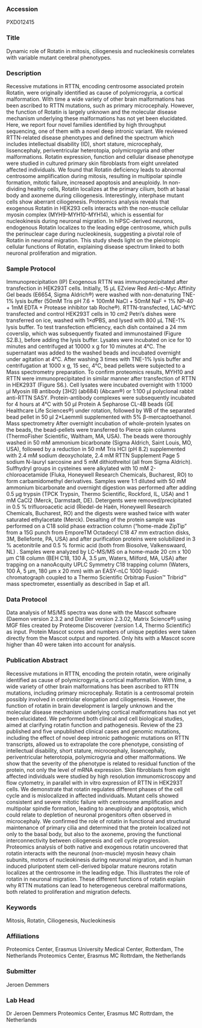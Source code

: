 ### Accession
PXD012415

### Title
Dynamic role of Rotatin in mitosis, ciliogenesis and nucleokinesis correlates with variable mutant cerebral phenotypes.

### Description
Recessive mutations in RTTN, encoding centrosome associated protein Rotatin, were originally identified as cause of polymicrogyria, a cortical malformation. With time a wide variety of other brain malformations has been ascribed to RTTN mutations, such as primary microcephaly. However, the function of Rotatin is largely unknown and the molecular disease mechanism underlying these malformations has not yet been elucidated. Here, we report four novel families identified by high throughput sequencing, one of them with a novel deep intronic variant. We reviewed RTTN-related disease phenotypes and defined the spectrum which includes intellectual disability (ID), short stature, microcephaly, lissencephaly, periventricular heterotopia, polymicrogyria and other malformations. Rotatin expression, function and cellular disease phenotype were studied in cultured primary skin fibroblasts from eight unrelated affected individuals. We found that Rotatin deficiency leads to abnormal centrosome amplification during mitosis, resulting in multipolar spindle formation, mitotic failure, increased apoptosis and aneuploidy. In non-dividing healthy cells, Rotatin localizes at the primary cilium, both at basal body and axoneme during ciliogenesis. Interestingly, interphase mutant cells show aberrant ciliogenesis. Proteomics analysis reveals that exogenous Rotatin in HEK293 cells interacts with the non-muscle cellular myosin complex (MYH9-MYH10-MYH14), which is essential for nucleokinesis during neuronal migration. In hiPSC-derived neurons, endogenous Rotatin localizes to the leading edge centrosome, which pulls the perinuclear cage during nucleokinesis, suggesting a pivotal role of Rotatin in neuronal migration. This study sheds light on the pleiotropic cellular functions of Rotatin, explaining disease spectrum linked to both neuronal proliferation and migration.

### Sample Protocol
Immunoprecipitation (IP) Exogenous RTTN was immunoprecipitated after transfection in HEK293T cells. Initially, 15 μL EZview Red Anti-c-Myc Affinity Gel beads (E6654, Sigma Aldrich®) were washed with non-denaturing TNE-1% lysis buffer (50mM Tris pH 7.6 + 100mM NaCl + 50mM NaF + 1% NP-40 + 1mM EDTA + Protease inhibitor tab Roche®). RTTN-transfected, LAC-MYC transfected and control HEK293T cells in 10 cm2 Petri’s dishes were transferred on ice, washed with 1×𝑑PBS, and lysed with 800 μL TNE-1% lysis buffer. To test transfection efficiency, each dish contained a 24 mm coverslip, which was subsequently fixated and immunostained (Figure S2.B.), before adding the lysis buffer. Lysates were incubated on ice for 10 minutes and centrifuged at 10000 x g for 10 minutes at 4°C. The supernatant was added to the washed beads and incubated overnight under agitation at 4°C. After washing 3 times with TNE-1% lysis buffer and centrifugation at 1000 x g, 15 sec, 4°C, bead pellets were subjected to a Mass spectrometry preparation. To confirm proteomics results, MYH10 and RTTN were immunoprecipitated in similar manner after transfection of RTTN in HEK293T (Figure S6.). Cell lysates were incubated overnight with 1:1000 μl Myosin IIB antibody [3H2] (ab684) (Abcam®) or 1:100 μl polyclonal rabbit anti-RTTN SASY. Protein-antibody complexes were subsequently incubated for 4 hours at 4°C with 50 μl Protein A Sepharose CL-4B beads (GE Healthcare Life Sciences®) under rotation, followed by WB of the separated bead pellet in 50 μl 2×Laemmli supplemented with 5% β-mercaptoethanol. Mass spectrometry After overnight incubation of whole-protein lysates on the beads, the bead-pellets were transferred to Pierce spin columns (ThermoFisher Scientific, Waltham, MA, USA). The beads were thoroughly washed in 50 mM ammonium bicarbonate (Sigma Aldrich, Saint Louis, MO, USA), followed by a reduction in 50 mM Tris HCl (pH 8.2) supplemented with 2.4 mM sodium deoxycholate, 2.4 mM RTTN Supplement Page 5 sodium N-lauryl sarcosine and 5 mM dithiothreitol (all from Sigma Aldrich). Sulfhydryl groups in cysteines were alkylated with 10 mM 2-chloroacetamide (Fluka, Honeywell Research Chemicals, Bucharest, RO) to form carbamidomethyl derivatives. Samples were 1:1 diluted with 50 mM ammonium bicarbonate and overnight digestion was performed after adding 0.5 μg trypsin (TPCK Trypsin, Thermo Scientific, Rockford, IL, USA) and 1 mM CaCl2 (Merck, Darmstadt, DE). Detergents were removed/precipitated in 0.5 % trifluoroacetic acid (Riedel-de Haën, Honeywell Research Chemicals, Bucharest, RO) and the digests were washed twice with water saturated ethylacetate (Merck). Desalting of the protein sample was performed on a C18 solid phase extraction column (“home-made ZipTip” from a 15G punch from EmporeTM Octadecyl C18 47 mm extraction disks, 3M, Bellefonte, PA, USA) and after purification proteins were solubilized in 3 % acetonitrile and 0.5 % formic acid (both from Biosolve, Valkenswaard, NL) . Samples were analyzed by LC-MS/MS on a home-made 20 cm x 100 μm C18 column (BEH C18, 130 Å, 3.5 μm, Waters, Milford, MA, USA) after trapping on a nanoAcquity UPLC Symmetry C18 trapping column (Waters, 100 Å, 5 μm, 180 μm x 20 mm) with an EASY-nLC 1000 liquid-chromatograph coupled to a Thermo Scientific Orbitrap Fusion™ Tribrid™ mass spectrometer, essentially as described in Sap et al1.

### Data Protocol
Data analysis of MS/MS spectra was done with the Mascot software (Daemon version 2.3.2 and Distiller version 2.3.02, Matrix Science®) using MGF files created by Proteome Discoverer (version 1.4, Thermo Scientific) as input. Protein Mascot scores and numbers of unique peptides were taken directly from the Mascot output and reported. Only hits with a Mascot score higher than 40 were taken into account for analysis.

### Publication Abstract
Recessive mutations in RTTN, encoding the protein rotatin, were originally identified as cause of polymicrogyria, a cortical malformation. With time, a wide variety of other brain malformations has been ascribed to RTTN mutations, including primary microcephaly. Rotatin is a centrosomal protein possibly involved in centriolar elongation and ciliogenesis. However, the function of rotatin in brain development is largely unknown and the molecular disease mechanism underlying cortical malformations has not yet been elucidated. We performed both clinical and cell biological studies, aimed at clarifying rotatin function and pathogenesis. Review of the 23 published and five unpublished clinical cases and genomic mutations, including the effect of novel deep intronic pathogenic mutations on RTTN transcripts, allowed us to extrapolate the core phenotype, consisting of intellectual disability, short stature, microcephaly, lissencephaly, periventricular heterotopia, polymicrogyria and other malformations. We show that the severity of the phenotype is related to residual function of the protein, not only the level of mRNA expression. Skin fibroblasts from eight affected individuals were studied by high resolution immunomicroscopy and flow cytometry, in parallel with in vitro expression of RTTN in HEK293T cells. We demonstrate that rotatin regulates different phases of the cell cycle and is mislocalized in affected individuals. Mutant cells showed consistent and severe mitotic failure with centrosome amplification and multipolar spindle formation, leading to aneuploidy and apoptosis, which could relate to depletion of neuronal progenitors often observed in microcephaly. We confirmed the role of rotatin in functional and structural maintenance of primary cilia and determined that the protein localized not only to the basal body, but also to the axoneme, proving the functional interconnectivity between ciliogenesis and cell cycle progression. Proteomics analysis of both native and exogenous rotatin uncovered that rotatin interacts with the neuronal (non-muscle) myosin heavy chain subunits, motors of nucleokinesis during neuronal migration, and in human induced pluripotent stem cell-derived bipolar mature neurons rotatin localizes at the centrosome in the leading edge. This illustrates the role of rotatin in neuronal migration. These different functions of rotatin explain why RTTN mutations can lead to heterogeneous cerebral malformations, both related to proliferation and migration defects.

### Keywords
Mitosis, Rotatin, Ciliogenesis, Nucleokinesis

### Affiliations
Proteomics Center, Erasmus University Medical Center, Rotterdam, The Netherlands
Proteomics Center, Erasmus MC Rottrdam, the Netherlands

### Submitter
Jeroen Demmers

### Lab Head
Dr Jeroen Demmers
Proteomics Center, Erasmus MC Rottrdam, the Netherlands



